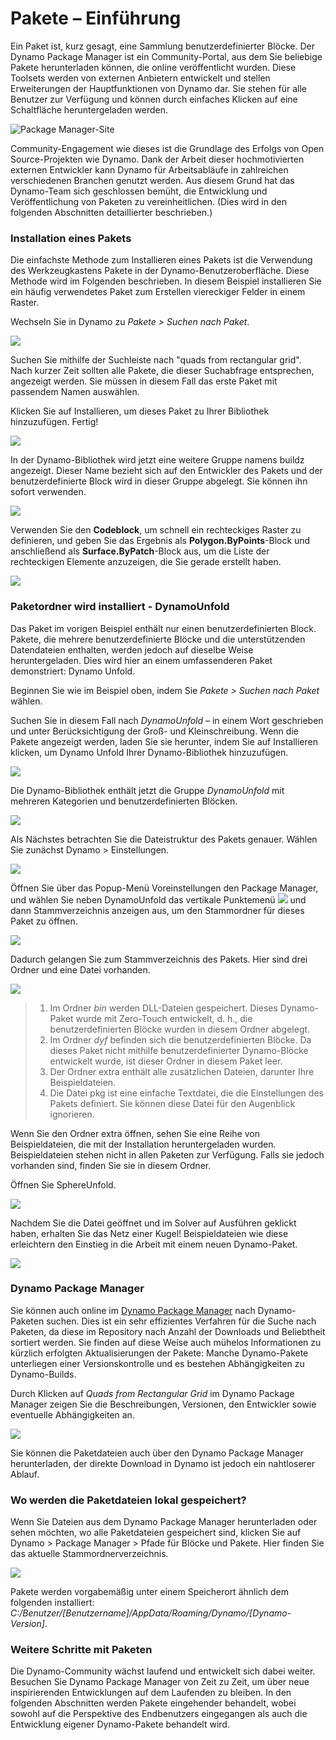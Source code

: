 # Pakete – Einführung

Ein Paket ist, kurz gesagt, eine Sammlung benutzerdefinierter Blöcke. Der Dynamo Package Manager ist ein Community-Portal, aus dem Sie beliebige Pakete herunterladen können, die online veröffentlicht wurden. Diese Toolsets werden von externen Anbietern entwickelt und stellen Erweiterungen der Hauptfunktionen von Dynamo dar. Sie stehen für alle Benutzer zur Verfügung und können durch einfaches Klicken auf eine Schaltfläche heruntergeladen werden.

![Package Manager-Site](../images/6-2/1/dpm.jpg)

Community-Engagement wie dieses ist die Grundlage des Erfolgs von Open Source-Projekten wie Dynamo. Dank der Arbeit dieser hochmotivierten externen Entwickler kann Dynamo für Arbeitsabläufe in zahlreichen verschiedenen Branchen genutzt werden. Aus diesem Grund hat das Dynamo-Team sich geschlossen bemüht, die Entwicklung und Veröffentlichung von Paketen zu vereinheitlichen. (Dies wird in den folgenden Abschnitten detaillierter beschrieben.)

### Installation eines Pakets

Die einfachste Methode zum Installieren eines Pakets ist die Verwendung des Werkzeugkastens Pakete in der Dynamo-Benutzeroberfläche. Diese Methode wird im Folgenden beschrieben. In diesem Beispiel installieren Sie ein häufig verwendetes Paket zum Erstellen viereckiger Felder in einem Raster.

Wechseln Sie in Dynamo zu _Pakete > Suchen nach Paket_.

![](../images/6-2/1/packageintroduction-installingapackage01.jpg)

Suchen Sie mithilfe der Suchleiste nach "quads from rectangular grid". Nach kurzer Zeit sollten alle Pakete, die dieser Suchabfrage entsprechen, angezeigt werden. Sie müssen in diesem Fall das erste Paket mit passendem Namen auswählen.

Klicken Sie auf Installieren, um dieses Paket zu Ihrer Bibliothek hinzuzufügen. Fertig!

![](../images/6-2/1/packageintroduction-installingapackage02.jpg)

In der Dynamo-Bibliothek wird jetzt eine weitere Gruppe namens buildz angezeigt. Dieser Name bezieht sich auf den Entwickler des Pakets und der benutzerdefinierte Block wird in dieser Gruppe abgelegt. Sie können ihn sofort verwenden.

![](../images/6-2/1/packageintroduction-installingapackage03.jpg)

Verwenden Sie den **Codeblock**, um schnell ein rechteckiges Raster zu definieren, und geben Sie das Ergebnis als **Polygon.ByPoints**-Block und anschließend als **Surface.ByPatch**-Block aus, um die Liste der rechteckigen Elemente anzuzeigen, die Sie gerade erstellt haben.

![](../images/6-2/1/packageintroduction-installingapackage04.jpg)

### Paketordner wird installiert - DynamoUnfold

Das Paket im vorigen Beispiel enthält nur einen benutzerdefinierten Block. Pakete, die mehrere benutzerdefinierte Blöcke und die unterstützenden Datendateien enthalten, werden jedoch auf dieselbe Weise heruntergeladen. Dies wird hier an einem umfassenderen Paket demonstriert: Dynamo Unfold.

Beginnen Sie wie im Beispiel oben, indem Sie _Pakete > Suchen nach Paket_ wählen.

Suchen Sie in diesem Fall nach _DynamoUnfold_ – in einem Wort geschrieben und unter Berücksichtigung der Groß- und Kleinschreibung. Wenn die Pakete angezeigt werden, laden Sie sie herunter, indem Sie auf Installieren klicken, um Dynamo Unfold Ihrer Dynamo-Bibliothek hinzuzufügen.

![](../images/6-2/1/packageintroduction-installingpackagefolder01.jpg)

Die Dynamo-Bibliothek enthält jetzt die Gruppe _DynamoUnfold_ mit mehreren Kategorien und benutzerdefinierten Blöcken.

![](../images/6-2/1/packageintroduction-installingpackagefolder02.jpg)

Als Nächstes betrachten Sie die Dateistruktur des Pakets genauer. Wählen Sie zunächst Dynamo > Einstellungen.

![](../images/6-2/1/packageintroduction-installingpackagefolder03.jpg)

Öffnen Sie über das Popup-Menü Voreinstellungen den Package Manager, und wählen Sie neben DynamoUnfold das vertikale Punktemenü ![](../images/6-2/1/packageintroduction-verticaldotsmenu.jpg) und dann Stammverzeichnis anzeigen aus, um den Stammordner für dieses Paket zu öffnen.

![](../images/6-2/1/packageintroduction-installingpackagefolder04.jpg)

Dadurch gelangen Sie zum Stammverzeichnis des Pakets. Hier sind drei Ordner und eine Datei vorhanden.

![](../images/6-2/1/packageintroduction-installingpackagefolder05.jpg)

> 1. Im Ordner _bin_ werden DLL-Dateien gespeichert. Dieses Dynamo-Paket wurde mit Zero-Touch entwickelt, d. h., die benutzerdefinierten Blöcke wurden in diesem Ordner abgelegt.
> 2. Im Ordner _dyf_ befinden sich die benutzerdefinierten Blöcke. Da dieses Paket nicht mithilfe benutzerdefinierter Dynamo-Blöcke entwickelt wurde, ist dieser Ordner in diesem Paket leer.
> 3. Der Ordner extra enthält alle zusätzlichen Dateien, darunter Ihre Beispieldateien.
> 4. Die Datei pkg ist eine einfache Textdatei, die die Einstellungen des Pakets definiert. Sie können diese Datei für den Augenblick ignorieren.

Wenn Sie den Ordner extra öffnen, sehen Sie eine Reihe von Beispieldateien, die mit der Installation heruntergeladen wurden. Beispieldateien stehen nicht in allen Paketen zur Verfügung. Falls sie jedoch vorhanden sind, finden Sie sie in diesem Ordner.

Öffnen Sie SphereUnfold.

![](../images/6-2/1/rd2.jpg)

Nachdem Sie die Datei geöffnet und im Solver auf Ausführen geklickt haben, erhalten Sie das Netz einer Kugel! Beispieldateien wie diese erleichtern den Einstieg in die Arbeit mit einem neuen Dynamo-Paket.

![](../images/6-2/1/packageintroduction-installingpackagefolder07.jpg)

### Dynamo Package Manager

Sie können auch online im [Dynamo Package Manager](http://dynamopackages.com) nach Dynamo-Paketen suchen. Dies ist ein sehr effizientes Verfahren für die Suche nach Paketen, da diese im Repository nach Anzahl der Downloads und Beliebtheit sortiert werden. Sie finden auf diese Weise auch mühelos Informationen zu kürzlich erfolgten Aktualisierungen der Pakete: Manche Dynamo-Pakete unterliegen einer Versionskontrolle und es bestehen Abhängigkeiten zu Dynamo-Builds.

Durch Klicken auf _Quads from Rectangular Grid_ im Dynamo Package Manager zeigen Sie die Beschreibungen, Versionen, den Entwickler sowie eventuelle Abhängigkeiten an.

![](../images/6-2/1/dpm2.jpg)

Sie können die Paketdateien auch über den Dynamo Package Manager herunterladen, der direkte Download in Dynamo ist jedoch ein nahtloserer Ablauf.

### Wo werden die Paketdateien lokal gespeichert?

Wenn Sie Dateien aus dem Dynamo Package Manager herunterladen oder sehen möchten, wo alle Paketdateien gespeichert sind, klicken Sie auf Dynamo > Package Manager > Pfade für Blöcke und Pakete. Hier finden Sie das aktuelle Stammordnerverzeichnis.

![](../images/6-2/1/packageintroduction-installingpackagefolder08.jpg)

Pakete werden vorgabemäßig unter einem Speicherort ähnlich dem folgenden installiert: _C:/Benutzer/[Benutzername]/AppData/Roaming/Dynamo/[Dynamo-Version]_.

### Weitere Schritte mit Paketen

Die Dynamo-Community wächst laufend und entwickelt sich dabei weiter. Besuchen Sie Dynamo Package Manager von Zeit zu Zeit, um über neue inspirierenden Entwicklungen auf dem Laufenden zu bleiben. In den folgenden Abschnitten werden Pakete eingehender behandelt, wobei sowohl auf die Perspektive des Endbenutzers eingegangen als auch die Entwicklung eigener Dynamo-Pakete behandelt wird.
